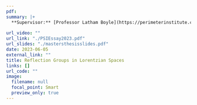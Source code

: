 ```yaml
---
pdf:
summary: |+
  **Supervisor:** [Professor Latham Boyle](https://perimeterinstitute.ca/people/latham-boyle). **Master's Essay.** Towards constructing a mathematical framework to generalise the use of reflection groups in classifying discrete symmetries of Lorentzian spaces. We present a generalisation of the notion of crystallographic symmetry, an important property in the classical study of lattices and reflection groups, and then demonstrate substantial differences between reflection groups in Euclidean spaces vs Lorentzian spaces. 
  
url_video: ""
url_link: "./PSIEssay2023.pdf"
url_slides: "./mastersthesisslides.pdf"
date: 2023-06-05
external_link: ""
title: Reflection Groups in Lorentzian Spaces
links: []
url_code: ""
image:
  filename: null
  focal_point: Smart
  preview_only: true
---
```


